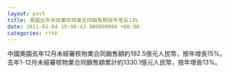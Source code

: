 ```yaml
---
layout: post
title: 奧園去年未經審核物業合同銷售額按年增長13%
date: 2021-01-04 19:08:43.000000000 +08:00
categories: rthk
---
```


中國奧園去年12月未經審核物業合同銷售額約192.5億元人民幣，按年增長15%。去年1-12月未經審核物業合同銷售額累計約1330.1億元人民幣，按年增長13%。
